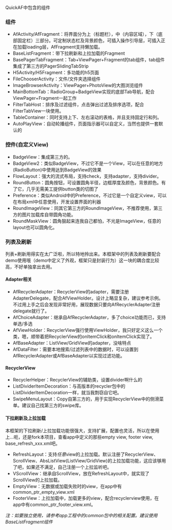 QuickAF中包含的组件

### 组件

- AfActivity/AfFragment：将界面分为上（标题栏），中（内容区域），下（底部固定栏）三部分。可定制状态栏及背景颜色，可插入操作引导层，可插入正在加载loading层，AfFragment支持懒加载。
- BaseListFragment：带下拉刷新和上拉加载的Fragment
- BasePagerTabFragment：Tab+ViewPager+Fragment的tab组件，tab组件集成了第三方的PagerSlidingTabStrip
- H5Activity/H5Fragment：多功能的h5页面
- FileChooserActivity：文件/文件夹选择组件
- ImageBrowserActivity：ViewPager+PhotoView的大图浏览组件
- MainBottomTab：RadioGroup+BadgeView实现的底部Tab导航，配合ViewPager+Fragment一起工作
- FilterTabHost：排序及过滤组件，点击弹出过滤及排序选项，配合FilterTabView一块使用。
- TableContainer：同时支持上下、左右滚动的表格，并且支持固定行和列。
- AutoPlayView：自动轮播组件，页面指示器可以自定义，当然也提供一套默认的

### 控件(自定义View)

- BadgeView：集成第三方的。
- BadgeView2：类似BadgeView，不过它不是一个View，可以在任意的地方(RadioButton)中使用达到BadgeView的效果
- FlowLayout：强大的流式布局，支持check，支持adapter，支持divider。
- RoundButton：圆角按钮，可设置圆角半径，边框厚度及颜色，背景颜色。有了它，几乎无需美工提供button类的切图了
- Preference：类似Android中的Preference，不过它是一个自定义view，可以在布局xml中任意使用，开发设置界面的利器
- RoundImageView：同其它第三方的RoundImageView，不推荐使用，第三方的图片加载库自带圆角功能。
- RoundMaskView：圆角狠起来连我自己都怕，不光是ImageView，任意的layout也可以圆角化。

### 列表及刷新
列表+刷新用得实在太广泛啦，所以特地拎出来。本框架中的列表及刷新要配合demo使用哦（demo中定义了外观，框架只是封装行为）这一块的耦合度比较高，不好单独拿出去用。

#### Adapter相关

- AfRecyclerAdapter：RecyclerView的adapter，需要注册AdapterDelegate，配合AfViewHolder。设计上略显复杂，建议参考示例。不过用上手之后会发现非常好用，展现数据只要向AfRecyclerAdapter注册delegate就行了。
- AfChoiceAdapter：继承自AfRecyclerAdapter，多了choice功能而已，支持单选/多选
- AfViewHolder：RecyclerView强行使用ViewHolder，我只好定义这么一个类，嗯，顺带着把RecyclerView的onItemClick和onItemClick实现了。
- AfBaseAdapter：ListView/GridView的adapter，没啥特点
- AfDataFilter：需要本地搜索/过滤列表中的数据时，可以设置到AfRecyclerAdapter或AfBaseAdapter以实现过滤功能。

#### RecyclerView

- RecyclerHelper：RecyclerView的辅助类，设置divider啊什么的
- ListDividerItemDecoration：与高版本的recycler包中的ListDividerItemDecoration一样，就当我剽窃自它吧。
- SwipeMenuLayout：Copy自第三方的，用于实现RecyclerView中的侧滑菜单。建议自己找第三方的swipe库。

#### 下拉刷新及上拉加载
本框架的下拉刷新/上拉加载功能很强大，支持扩展，配置也灵活，所以在使用上...呃，还是fork本项目，查看app中定义的那些empty view, footer view, base_refresh_xxx.xml吧。

- RefreshLayout：支持*任意*view的上拉加载。默认注册了RecyclerView、ScrollView、AbsListView(ListView/GridView)的上拉加载功能，这应该够用了吧，如果还不满足，自己注册一个上拉监听吧。
- VScrollView：继承自ScrollView，放在RefreshLayout中，就实现了ScrollView的上拉加载。
- EmptyView：无数据或加载失败时的view，在app中有common_ptr_empty_view.xml
- FooterView：上拉加载中，加载更多的view，配合recyclerview使用，在app中有common_ptr_footer_view.xml。

*注：如要独立使用，请参考app工程中的common包中的相关配置。建议使用BaseListFragment组件*



